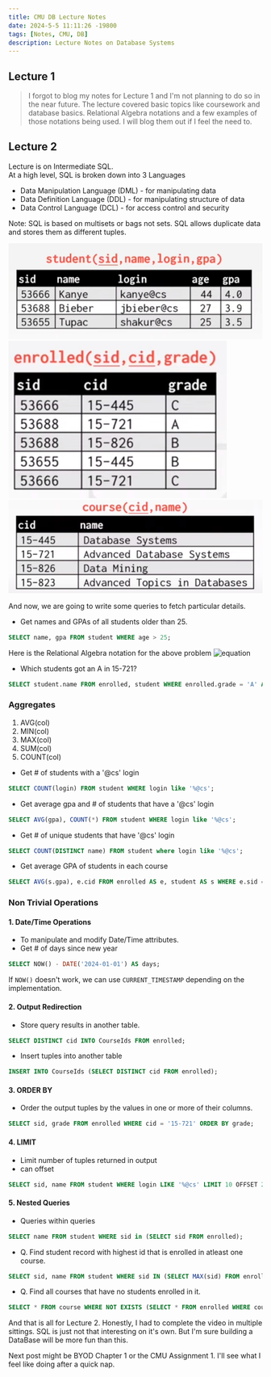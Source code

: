```yaml
---
title: CMU DB Lecture Notes
date: 2024-5-5 11:11:26 -19800
tags: [Notes, CMU, DB]
description: Lecture Notes on Database Systems
---
```


## Lecture 1

> I forgot to blog my notes for Lecture 1 and I'm not planning to do so in the near future. The lecture covered basic topics like coursework and database basics. Relational Algebra notations and a few examples of those notations being used. I will blog them out if I feel the need to. 

## Lecture 2

Lecture is on Intermediate SQL.\
At a high level, SQL is broken down into 3 Languages

- Data Manipulation Language (DML) - for manipulating data
- Data Definition Language (DDL) - for manipulating structure of data
- Data Control Language (DCL) - for access control and security

Note: SQL is based on multisets or bags not sets. SQL allows duplicate data and stores them as different tuples.

![Student Table](image.png)
![Enrolled Table](image-1.png)
![Course Table](image-2.png)

And now, we are going to write some queries to fetch particular details.

- Get names and GPAs of all students older than 25.

```SQL
SELECT name, gpa FROM student WHERE age > 25;
```

Here is the Relational Algebra notation for the above problem
![equation](https://latex.codecogs.com/svg.image?%5CPi_%7Bname,gpa%7D(%5Csigma_%7Bage%3E25%7D))

- Which students got an A in 15-721?

```SQL
SELECT student.name FROM enrolled, student WHERE enrolled.grade = 'A' AND enrolled.cid = '15-721' AND student.sid = enrolled.sid
```

### Aggregates

1. AVG(col)
2. MIN(col)
3. MAX(col)
4. SUM(col)
5. COUNT(col)

- Get # of students with a '@cs' login

```SQL
SELECT COUNT(login) FROM student WHERE login like '%@cs';
```

- Get average gpa and # of students that have a '@cs' login

```SQL
SELECT AVG(gpa), COUNT(*) FROM student WHERE login like '%@cs';
```

- Get # of unique students that have '@cs' login

```SQL
SELECT COUNT(DISTINCT name) FROM student where login like '%@cs';
```

- Get average GPA of students in each course

```SQL
SELECT AVG(s.gpa), e.cid FROM enrolled AS e, student AS s WHERE e.sid = s.sid GROUP BY e.cid;
```

### Non Trivial Operations

#### 1. Date/Time Operations

- To manipulate and modify Date/Time attributes.
- Get # of days since new year
  
```SQL
SELECT NOW() - DATE('2024-01-01') AS days;
```

If `NOW()` doesn't work, we can use `CURRENT_TIMESTAMP` depending on the implementation.

#### 2. Output Redirection

- Store query results in another table.

```SQL
SELECT DISTINCT cid INTO CourseIds FROM enrolled;
```

- Insert tuples into another table

```SQL
INSERT INTO CourseIds (SELECT DISTINCT cid FROM enrolled);
```

#### 3. ORDER BY

- Order the output tuples by the values in one or more of their columns.

```SQL
SELECT sid, grade FROM enrolled WHERE cid = '15-721' ORDER BY grade;
```

#### 4. LIMIT

- Limit number of tuples returned in output
- can offset

```SQL
SELECT sid, name FROM student WHERE login LIKE '%@cs' LIMIT 10 OFFSET 2;
```

#### 5. Nested Queries

- Queries within queries

```SQL
SELECT name FROM student WHERE sid in (SELECT sid FROM enrolled);
```

- Q. Find student record with highest id that is enrolled in atleast one course.

```SQL
SELECT sid, name FROM student WHERE sid IN (SELECT MAX(sid) FROM enrolled);
```

- Q. Find all courses that have no students enrolled in it.

```SQL
SELECT * FROM course WHERE NOT EXISTS (SELECT * FROM enrolled WHERE course.cid = enrolled.cid);
```

And that is all for Lecture 2. Honestly, I had to complete the video in multiple sittings. SQL is just not that interesting on it's own. But I'm sure building a DataBase will be more fun than this.

Next post might be BYOD Chapter 1 or the CMU Assignment 1. I'll see what I feel like doing after a quick nap.